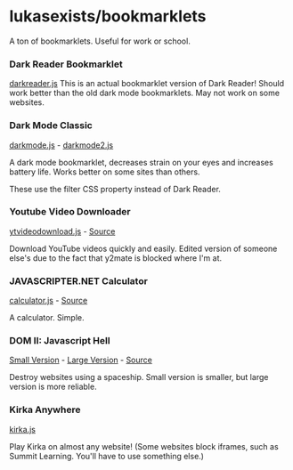 # lukasexists/bookmarklets
A ton of bookmarklets. Useful for work or school.

### Dark Reader Bookmarklet
[darkreader.js](https://github.com/lukasexists/bookmarklets/blob/main/darkreader.js)
This is an actual bookmarklet version of Dark Reader! Should work better than the old dark mode bookmarklets. May not work on some websites.

### Dark Mode Classic
[darkmode.js](https://github.com/lukasexists/bookmarklets/blob/main/darkmode.js) - [darkmode2.js](https://github.com/lukasexists/bookmarklets/blob/main/darkmode2.js)

A dark mode bookmarklet, decreases strain on your eyes and increases battery life. Works better on some sites than others.

These use the filter CSS property instead of Dark Reader.

### Youtube Video Downloader
[ytvideodownload.js](https://github.com/lukasexists/bookmarklets/blob/main/ytvideodownload.js) - [Source](https://bookmarklet.vercel.app/#:~:text=Download%20YouTube%20Video)

Download YouTube videos quickly and easily. Edited version of someone else's due to the fact that y2mate is blocked where I'm at.

### JAVASCRIPTER.NET Calculator
[calculator.js](https://github.com/lukasexists/bookmarklets/blob/main/calculator.js) - [Source](http://www.javascripter.net/faq/calculat.htm)

A calculator. Simple.

### DOM II: Javascript Hell
[Small Version](https://github.com/lukasexists/bookmarklets/blob/main/domiis.js) - [Large Version](https://github.com/lukasexists/bookmarklets/blob/main/domiil.js) - [Source](https://blog.roysolberg.com/2017/10/dom2-bookmarklet)

Destroy websites using a spaceship. Small version is smaller, but large version is more reliable.

### Kirka Anywhere
[kirka.js](https://github.com/lukasexists/bookmarklets/blob/main/kirka.js)

Play Kirka on almost any website! (Some websites block iframes, such as Summit Learning. You'll have to use something else.)
